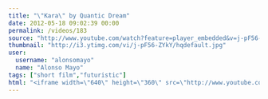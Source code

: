```yaml
---
title: "\"Kara\" by Quantic Dream"
date: 2012-05-18 09:02:39 00:00
permalink: /videos/183
source: "http://www.youtube.com/watch?feature=player_embedded&v=j-pF56-ZYkY"
thumbnail: "http://i3.ytimg.com/vi/j-pF56-ZYkY/hqdefault.jpg"
user:
  username: "alonsomayo"
  name: "Alonso Mayo"
tags: ["short film","futuristic"]
html: "<iframe width=\"640\" height=\"360\" src=\"http://www.youtube.com/embed/j-pF56-ZYkY?wmode=transparent&fs=1&feature=oembed\" frameborder=\"0\" allowfullscreen></iframe>"
---
```


